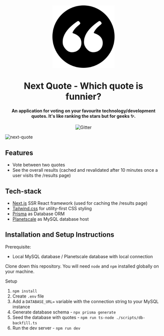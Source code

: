 <h1 align="center">
  <br>
  <a href="https://next-quote.vercel.app"><img src="/public/next-quote.png" alt="Next Quote" width="200"></a>
  <br>
  <br>
  Next Quote - Which quote is funnier?
  <br>
</h1>

<h4 align="center">An application for voting on your favourite technology/development quotes. It's like ranking the stars but for geeks ✨.</h4>

<p align="center">
      <img src="https://vercelbadge.vercel.app/api/royappeldoorn/next-quote"
         alt="Gitter">
</p>

![next-quote](https://user-images.githubusercontent.com/22290247/175032567-2aa08625-e691-4519-9404-91237669da46.gif)

## Features

- Vote between two quotes
- See the overall results (cached and revalidated after 10 minutes once a user visits the /results page)

## Tech-stack

- [Next.js](https://nextjs.org/) SSR React framework (used for caching the /results page)
- [Tailwind.css](https://tailwindcss.com/) for utility-first CSS styling
- [Prisma](https://www.prisma.io/) as Database ORM
- [Planetscale](https://planetscale.com/) as MySQL database host

## Installation and Setup Instructions

Prerequisite:

- Local MySQL database / Planetscale database with local connection

Clone down this repository. You will need `node` and `npm` installed globally on your machine. 

Setup

1. `npm install`
2. Create `.env` file
3. Add a `DATABASE_URL=` variable with the connection string to your MySQL instance
4. Generate database schema - `npx prisma generate`
5. Seed the database with quotes - `npm run ts-node ./scripts/db-backfill.ts`
6. Run the dev server - `npm run dev`
